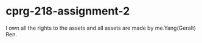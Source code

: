 # cprg-218-assignment-2
 I own all the rights to the assets and all assets are made by me.Yang(Geralt) Ren.
